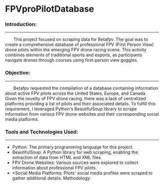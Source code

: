 # FPVproPilotDatabase

### **Introduction**:
---
&nbsp;&nbsp;&nbsp;&nbsp;&nbsp;&nbsp;&nbsp;This project focused on scraping data for Betafpv. The goal was to create a comprehensive database of professional FPV (First Person View) drone pilots within the emerging FPV drone racing scene. This activity combines elements of traditional sports and esports, as participants navigate drones through courses using first-person view goggles.

### **Objective**:
----
&nbsp;&nbsp;&nbsp;&nbsp;&nbsp;&nbsp;&nbsp;Betafpv requested the compilation of a database containing information about active FPV pilots across the United States, Europe, and Canada. Given the novelty of FPV drone racing, there was a lack of centralized platforms providing a list of pilots and their associated details. To fulfill this requirement, I leveraged Python's BeautifulSoup library to scrape information from various FPV drone websites and their corresponding social media platforms.

### **Tools and Technologies Used**:
---
* Python: The primary programming language for this project.
* BeautifulSoup: A Python library for web scraping, enabling the extraction of data from HTML and XML files.
* FPV Drone Websites: Various sources were explored to collect information about professional FPV pilots.
* *Social Media Platforms: Pilots' social media profiles were scraped to gather additional details.
Methodology:

